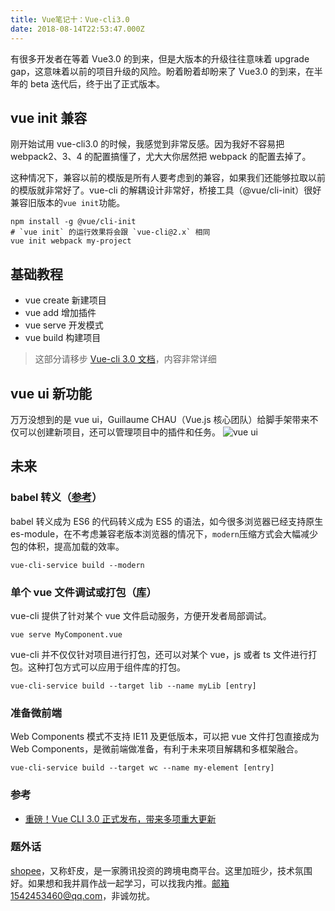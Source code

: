 ```yaml
---
title: Vue笔记十：Vue-cli3.0
date: 2018-08-14T22:53:47.000Z
---
```


有很多开发者在等着 Vue3.0 的到来，但是大版本的升级往往意味着 upgrade gap，这意味着以前的项目升级的风险。盼着盼着却盼来了 Vue3.0 的到来，在半年的 beta 迭代后，终于出了正式版本。

## vue init 兼容

刚开始试用 vue-cli3.0 的时候，我感觉到非常反感。因为我好不容易把 webpack2、3、4 的配置搞懂了，尤大大你居然把 webpack 的配置去掉了。

这种情况下，兼容以前的模版是所有人要考虑到的兼容，如果我们还能够拉取以前的模版就非常好了。vue-cli 的解耦设计非常好，桥接工具（@vue/cli-init）很好兼容旧版本的`vue init`功能。

```shell
npm install -g @vue/cli-init
# `vue init` 的运行效果将会跟 `vue-cli@2.x` 相同
vue init webpack my-project
```

## 基础教程

- vue create 新建项目
- vue add 增加插件
- vue serve 开发模式
- vue build 构建项目

> 这部分请移步 [Vue-cli 3.0 文档](https://cli.vuejs.org/zh)，内容非常详细

## vue ui 新功能

万万没想到的是 vue ui，Guillaume CHAU（Vue.js 核心团队）给脚手架带来不仅可以创建新项目，还可以管理项目中的插件和任务。
![vue ui](/img/vue-ui.png)

## 未来

### babel 转义（[参考](https://cli.vuejs.org/zh/guide/browser-compatibility.html#%E7%8E%B0%E4%BB%A3%E6%A8%A1%E5%BC%8F)）

babel 转义成为 ES6 的代码转义成为 ES5 的语法，如今很多浏览器已经支持原生 es-module，在不考虑兼容老版本浏览器的情况下，`modern`压缩方式会大幅减少包的体积，提高加载的效率。

```shell
vue-cli-service build --modern
```

### 单个 vue 文件调试或打包（[库](https://cli.vuejs.org/zh/guide/build-targets.html#%E5%BA%93)）

vue-cli 提供了针对某个 vue 文件启动服务，方便开发者局部调试。

```shell
vue serve MyComponent.vue
```

vue-cli 并不仅仅针对项目进行打包，还可以对某个 vue，js 或者 ts 文件进行打包。这种打包方式可以应用于组件库的打包。

```shell
vue-cli-service build --target lib --name myLib [entry]
```

### 准备微前端

Web Components 模式不支持 IE11 及更低版本，可以把 vue 文件打包直接成为 Web Components，是微前端做准备，有利于未来项目解耦和多框架融合。

```shell
vue-cli-service build --target wc --name my-element [entry]
```

### 参考

- [重磅！Vue CLI 3.0 正式发布，带来多项重大更新](https://mp.weixin.qq.com/s/hfr2Q3FXZFIdqM_r8HrLwQ)

### 题外话

[shopee](https://shopee.cn/)，又称虾皮，是一家腾讯投资的跨境电商平台。这里加班少，技术氛围好。如果想和我并肩作战一起学习，可以找我内推。邮箱1542453460@qq.com，非诚勿扰。
